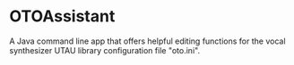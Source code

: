 # OTOAssistant
A Java command line app that offers helpful editing functions for the vocal synthesizer UTAU library configuration file "oto.ini".
